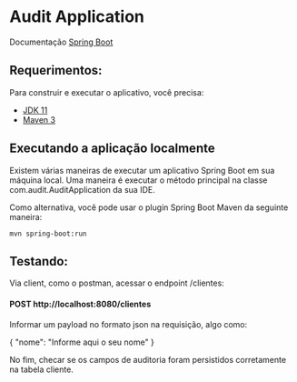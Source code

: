 # Audit Application

Documentação [Spring Boot](http://projects.spring.io/spring-boot/) 

## Requerimentos:

Para construir e executar o aplicativo, você precisa:

- [JDK 11](https://openjdk.java.net/projects/jdk/11/)
- [Maven 3](https://maven.apache.org)

## Executando a aplicação localmente

Existem várias maneiras de executar um aplicativo Spring Boot em sua máquina local. Uma maneira é executar o método principal na classe com.audit.AuditApplication da sua IDE.

Como alternativa, você pode usar o plugin Spring Boot Maven da seguinte maneira:

```shell
mvn spring-boot:run
```
## Testando:

Via client, como o postman, acessar o endpoint /clientes:

#### POST http://localhost:8080/clientes

Informar um payload no formato json na requisição, algo como:

{
  "nome": "Informe aqui o seu nome"
}

No fim, checar se os campos de auditoria foram persistidos corretamente na tabela cliente.
